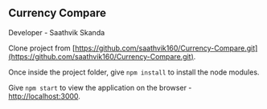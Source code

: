## Currency Compare

Developer - Saathvik Skanda

Clone project from [https://github.com/saathvik160/Currency-Compare.git](https://github.com/saathvik160/Currency-Compare.git).

Once inside the project folder, give `npm install` to install the node modules.

Give `npm start` to view the application on the browser - [http://localhost:3000](http://localhost:3000).
